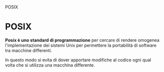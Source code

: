 POSIX

# POSIX

**Posix è uno standard di programmazione** per cercare di rendere omogenea l'implementazione dei sistemi Unix per permettere la portabilità di software tra macchine differenti.

In questo modo si evita di dover apportare modifiche al codice ogni qual volta  che si utilizza una macchina differente.

